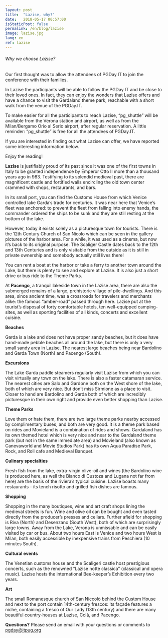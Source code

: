 ```yaml
---
layout: post
title:  "Lazise, why?"
date:   2018-05-17 00:57:00
isStaticPost: false
permalink: /en/blog/lazise
image: lazise.jpg
lang: en
ref: lazise
---
```

<h6>Why we choose Lazise?</h6>

Our first thought was to allow the attendees of PGDay.IT to join the conference with their families.

In Lazise the participants will be able to follow the PGDay.IT and be close to their loved ones. In fact, they can enjoy the wonders that Lazise offers and have a chance to visit the Gardaland theme park, reachable with a short walk from the venue of the PGDay.IT.

To make easier for all the participants to reach Lazise, “pg_shuttle” will be available from the Verona station and airport, as well as from the Milan/Bergamo Orio al Serio airport, after regular reservation. A little reminder: “pg_shuttle” is free for all the attendees of PGDay.IT.

If you are interested in finding out what Lazise can offer, we have reported some interesting information below.

Enjoy the reading!

**Lazise** is justifiably proud of its past since it was one of the first towns in Italy to be granted independence by Emperor Otto II more than a thousand years ago in 983. Testifying to its splendid medieval past, there are magnificent castle and fortified walls encircling the old town center crammed with shops, restaurants, and bars.

In its small port, you can find the Customs House from which Venice controlled lake Garda’s trade for centuries. It was near here that Venice’s fleet was anchored: to prevent the fleet from falling into enemy hands, the commander ordered the ships to be sunk and they are still resting at the bottom of the lake.

However, today it exists solely as a picturesque town for tourists. There is the 12th Century Church of San Nicolo which can be seen in the gallery pictures of the harbor area. For a while, it was used as a cinema, but now it’s back to its original purpose. The Scaliger Castle dates back to the 12th and 13th Centuries and is only visitable from the outside as it is still in private ownership and somebody actually still lives there!

You can rent a boat at the harbor or take a ferry to another town around the Lake, but there is plenty to see and explore at Lazise. It is also just a short drive or bus ride to the Theme Parks.


At **Pacengo**, a tranquil lakeside town in the Lazise area, there are also the submerged remains of a large, prehistoric village of pile-dwellings. And this area, since ancient time, was a crossroads for travelers and merchants alike: the famous “amber-road” passed through here. Lazise put at the tourist’s disposal of forty comfortable hotels, ten well-equipped camping-sites, as well as sporting facilities of all kinds, concerts and excellent cuisine.

**Beaches**

Garda is a lake and does not have proper sandy beaches, but it does have hand-made pebble beaches all around the lake, but there is only a very small sandy area in Lazise. The nearest large beaches being near Bardolino and Garda Town (North) and Pacengo (South).

**Excursions**

The Lake Garda paddle steamers regularly visit Lazise from which you can visit virtually any town on the lake. There is also a faster catamaran service. The nearest cities are Salo and Gardone both on the West shore of the lake, both of which are very nice. But don’t miss Sirmione as a place to visit. Closer to hand are Bardolino and Garda both of which are incredibly picturesque in their own right and provide even better shopping than Lazise.

**Theme Parks**

Love them or hate them, there are two large theme parks nearby accessed by complimentary buses, and both are very good. It is a theme park based on rides and Movieland is a combination of rides and shows. Gardaland has its own themed hotel which is very nice and near to the Gardaland theme park (but not in the same immediate area) and Movieland (also known as Canevaworld and Movie Studios Park) has its own Aqua Paradise Park, Rock, and Roll cafe and Medieval Banquet.

**Culinary specialties**

Fresh fish from the lake, extra-virgin olive-oil and wines (the Bardolino wine is produced here, as well the Bianco di Custoza and Lugana not far from here) are the basis of the riviera’s typical cuisine. Lazise boasts many restaurants - its tench risotto and grilled fish dishes are famous.

**Shopping**

Shopping in the many boutiques, wine and art craft shops lining the medieval streets is fun. Wine and olive oil can be bought and even tasted directly from the producer’s presses and cellars.
Further afield for shopping is Riva (North) and Desenzano (South West), both of which are surprisingly large towns. Away from the Lake, Verona is unmissable and can be easily visited by car or bus. About two hours East is Venice and two hours West is Milan, both easily accessible by inexpensive trains from Peschiera (10 minutes South).

**Cultural events**

The Venetian customs house and the Scaligeri castle host prestigious concerts, such as the renowned “Lazise notte classica” (classical and opera music). Lazise hosts the international Bee-keeper’s Exhibition every two years.

**Art**

The small Romanesque church of San Niccolò behind the Custom House and next to the port contain 14th-century frescos: its façade features a niche, containing a fresco of Our Lady (13th century) and there are many beautiful country-houses at Lazise, Colà, and Pacengo.

**Questions?** Please send an email with your questions or comments to [pgday@itpug.org](mailto:pgday@itpug.org)
